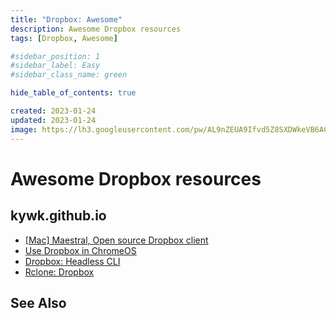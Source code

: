 ```yaml
---
title: "Dropbox: Awesome"
description: Awesome Dropbox resources
tags: [Dropbox, Awesome]

#sidebar_position: 1
#sidebar_label: Easy
#sidebar_class_name: green

hide_table_of_contents: true

created: 2023-01-24
updated: 2023-01-24
image: https://lh3.googleusercontent.com/pw/AL9nZEUA9Ifvd5Z8SXDWkeVB6AC4MPGwnXaL6kBXNPoXwOQQ2jOcZ1Jw_0p8TKK8C3ZX0e67_FOY15eDrm7aaXSQJcKtoUzC80SAQEHsaBy6qS2AqNNs5VUFNXBKm439y_1wkvmDl-PnL8ReojnIumNlEvOXBg=w800-no?authuser=0
---
```


Awesome Dropbox resources
=========================

kywk.github.io
--------------

- [[Mac] Maestral, Open source Dropbox client](../machintosh/mac-app_maestral.md)
- [Use Dropbox in ChromeOS](./chromeos_dropbox.md)
- [Dropbox: Headless CLI](./dropbox_headless-cli.md)
- [Rclone: Dropbox](./cli/rclone_dropbox.md)


See Also
--------
